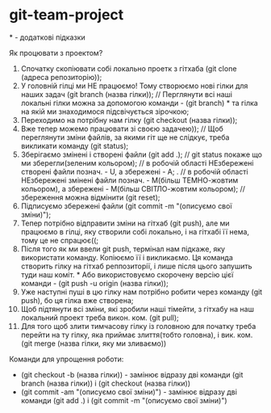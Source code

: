 # git-team-project

\* - додаткові підказки

Як процювати з проектом?

1. Спочатку скопіювати собі локально проетк з гітхаба (git clone (адреса репозиторію));
2. У головній гілці ми НЕ працюємо! Тому створюємо нові гілки для наших задач (git branch (назва гілки));
   // Перглянути всі наші локальні гілки можна за допомогою команди - (git branch) \* та гілка на якій ми знаходимося підсвічується зірочкою;
3. Переходимо на потрібну нам гілку (git checkout (назва гілки));
4. Вже тепер можемо працювати зі своєю задачею));
   // Щоб переглянути зміни файлів, за якими гіт ще не слідкує, треба викликати команду (git status);
5. Зберігаємо змінені і створені файли (git add .);
   // git status покаже що ми зберегли(зеленим кольором);
   // в робочій області НЕзбережені створені файли познач. - U, а збережені - А; .
   // в робочій області НЕзбережені змінені файли познач. - М(більш ТЕМНО-жовтим кольором), а збережені - М(більш СВІТЛО-жовтим кольором);
   // збереження можна відмінити (git reset);
6. Підписуємо збережені файли (git commit -m "(описуємо свої зміни)");
7. Тепер потрібно відправити зміни на гітхаб (git push), але ми працюємо в гілці, яку створили собі локально, і на гітхабі її нема, тому це не спрацює((;
8. Після того як ми ввели git push, термінал нам підкаже, яку використати команду. Копіюємо її і викликаємо. Ця команда створить гілку на гітхаб реппозиторії, і лише після цього запушить туди наш коміт. \* Або використовуємо скорочену версію цієї команди - (git push -u origin (назва гілки));
9. Уже наступні пуші в цю гілку нам потрібно робити через команду (git push), бо ця гілка вже створена;
10. Щоб підтянути всі зміни, які зробили наші тімейти, з гітхабу на наш локальний проект треба викон. ком. (git pull);
11. Для того щоб злити тимчасову гілку із головною для початку треба перейти на ту гілку, яка приймає злиття(тобто головна), і вик. ком. (git merge (назва гілки, яку ми зливаємо))

Команди для упрощення роботи:

- (git checkout -b (назва гілки)) - замінює відразу дві команди (git branch (назва гілки)) і (git checkout (назва гілки))
- (git commit -am "(описуємо свої зміни)") - замінює відразу дві команди (git add .) і (git commit -m "(описуємо свої зміни)")
